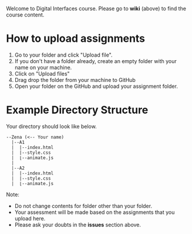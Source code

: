 Welcome to Digital Interfaces course.
Please go to **wiki** (above) to find the course content.

# How to upload assignments

1. Go to your folder and click "Upload file".
  1. If you don't have a folder already, create an empty folder with your name on your machine.
  2. Click on "Upload files"
  3. Drag drop the folder from your machine to GitHub
2. Open your folder on the GitHub and upload your assignment folder.

# Example Directory Structure
Your directory should look like below.

```
--Zena (<-- Your name)
  |--A1
  |  |--index.html
  |  |--style.css
  |  ⌊--animate.js
  |
  |--A2
  |  |--index.html
  |  |--style.css
  |  ⌊--animate.js
```

Note: 
 - Do not change contents for folder other than your folder.
 - Your assessment will be made based on the assignments that you upload here.
 - Please ask your doubts in the **issues** section above.
